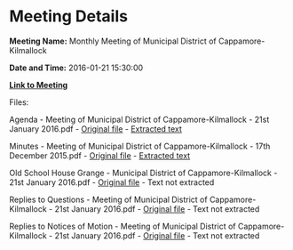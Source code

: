 # Meeting Details

**Meeting Name:** Monthly Meeting of Municipal District of Cappamore-Kilmallock

**Date and Time:** 2016-01-21 15:30:00

**[Link to Meeting](https://www.limerick.ie/council/whats-on/monthly-meeting-municipal-district-cappamore-kilmallock-23)**

Files: 

Agenda - Meeting of Municipal District of Cappamore-Kilmallock - 21st January 2016.pdf - [Original file](https://www.limerick.ie/sites/default/files/media/documents/2017-06/Agenda%20-%20Meeting%20of%20Municipal%20District%20of%20Cappamore-Kilmallock%20-%2021st%20January%202016.pdf) - [Extracted text](./Agenda%20-%20Meeting%20of%20Municipal%20District%20of%20Cappamore-Kilmallock%20-%2021st%20January%202016.md)

Minutes - Meeting of Municipal District of Cappamore-Kilmallock - 17th December 2015.pdf - [Original file](https://www.limerick.ie/sites/default/files/media/documents/2017-06/Minutes%20-%20Meeting%20of%20Municipal%20District%20of%20Cappamore-Kilmallock%20-%2017th%20December%202015.pdf) - [Extracted text](./Minutes%20-%20Meeting%20of%20Municipal%20District%20of%20Cappamore-Kilmallock%20-%2017th%20December%202015.md)

Old School House Grange - Municipal District of Cappamore-Kilmallock - 21st January 2016.pdf - [Original file](https://www.limerick.ie/sites/default/files/media/documents/2017-06/Old%20School%20House%20Grange%20-%20Municipal%20District%20of%20Cappamore-Kilmallock%20-%2021st%20January%202016.pdf) - Text not extracted

Replies to Questions - Meeting of Municipal District of Cappamore-Kilmallock - 21st January 2016.pdf - [Original file](https://www.limerick.ie/sites/default/files/media/documents/2017-06/Replies%20to%20Questions%20-%20Meeting%20of%20Municipal%20District%20of%20Cappamore-Kilmallock%20-%2021st%20January%202016.pdf) - Text not extracted

Replies to Notices of Motion - Meeting of Municipal District of Cappamore-Kilmallock - 21st January 2016.pdf - [Original file](https://www.limerick.ie/sites/default/files/media/documents/2017-06/Replies%20to%20Notices%20of%20Motion%20-%20Meeting%20of%20Municipal%20District%20of%20Cappamore-Kilmallock%20-%2021st%20January%20.pdf) - Text not extracted

